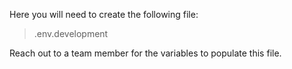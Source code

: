 Here you will need to create the following file:

> .env.development

Reach out to a team member for the variables to populate this file.